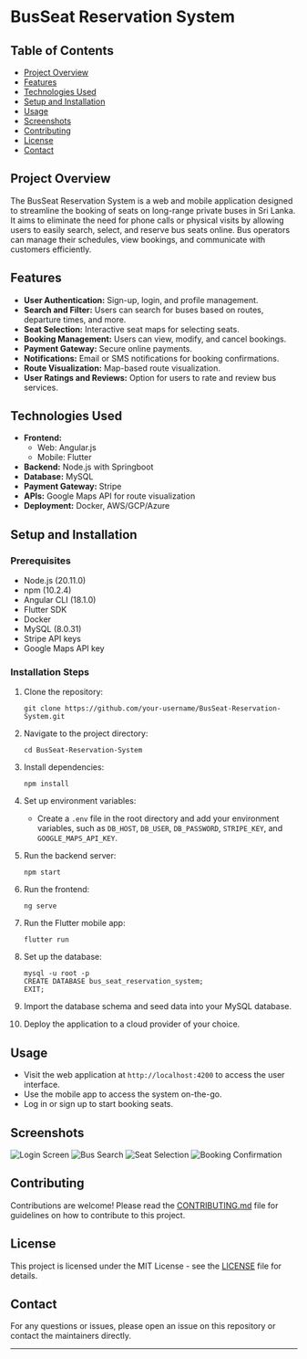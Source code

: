 # BusSeat Reservation System

## Table of Contents

- [Project Overview](#project-overview)
- [Features](#features)
- [Technologies Used](#technologies-used)
- [Setup and Installation](#setup-and-installation)
- [Usage](#usage)
- [Screenshots](#screenshots)
- [Contributing](#contributing)
- [License](#license)
- [Contact](#contact)

## Project Overview

The BusSeat Reservation System is a web and mobile application designed to streamline the booking of seats on long-range private buses in Sri Lanka. It aims to eliminate the need for phone calls or physical visits by allowing users to easily search, select, and reserve bus seats online. Bus operators can manage their schedules, view bookings, and communicate with customers efficiently.

## Features

- **User Authentication:** Sign-up, login, and profile management.
- **Search and Filter:** Users can search for buses based on routes, departure times, and more.
- **Seat Selection:** Interactive seat maps for selecting seats.
- **Booking Management:** Users can view, modify, and cancel bookings.
- **Payment Gateway:** Secure online payments.
- **Notifications:** Email or SMS notifications for booking confirmations.
- **Route Visualization:** Map-based route visualization.
- **User Ratings and Reviews:** Option for users to rate and review bus services.

## Technologies Used

- **Frontend:**
  - Web: Angular.js
  - Mobile: Flutter
- **Backend:** Node.js with Springboot
- **Database:** MySQL
- **Payment Gateway:** Stripe
- **APIs:** Google Maps API for route visualization
- **Deployment:** Docker, AWS/GCP/Azure

## Setup and Installation

### Prerequisites

- Node.js (20.11.0)
- npm (10.2.4)
- Angular CLI (18.1.0)
- Flutter SDK
- Docker
- MySQL (8.0.31)
- Stripe API keys
- Google Maps API key

### Installation Steps

1. Clone the repository:

   ```
   git clone https://github.com/your-username/BusSeat-Reservation-System.git
   ```

2. Navigate to the project directory:

   ```
   cd BusSeat-Reservation-System
   ```

3. Install dependencies:

   ```
   npm install
   ```

4. Set up environment variables:

   - Create a `.env` file in the root directory and add your environment variables, such as `DB_HOST`, `DB_USER`, `DB_PASSWORD`, `STRIPE_KEY`, and `GOOGLE_MAPS_API_KEY`.

5. Run the backend server:

   ```
   npm start
   ```

6. Run the frontend:

   ```
   ng serve
   ```

7. Run the Flutter mobile app:

   ```
   flutter run
   ```

8. Set up the database:

   ```
   mysql -u root -p
   CREATE DATABASE bus_seat_reservation_system;
   EXIT;
   ```

9. Import the database schema and seed data into your MySQL database.

10. Deploy the application to a cloud provider of your choice.

## Usage

- Visit the web application at `http://localhost:4200` to access the user interface.
- Use the mobile app to access the system on-the-go.
- Log in or sign up to start booking seats.

## Screenshots

![Login Screen](https://i.imgur.com/7X3X3X0.png)
![Bus Search](https://i.imgur.com/7X3X3X0.png)
![Seat Selection](https://i.imgur.com/7X3X3X0.png)
![Booking Confirmation](https://i.imgur.com/7X3X3X0.png)

## Contributing

Contributions are welcome! Please read the [CONTRIBUTING.md](CONTRIBUTING.md) file for guidelines on how to contribute to this project.

## License

This project is licensed under the MIT License - see the [LICENSE](LICENSE) file for details.

## Contact

For any questions or issues, please open an issue on this repository or contact the maintainers directly.

---
